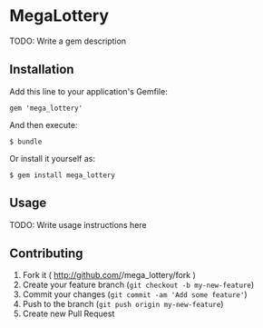 # MegaLottery

TODO: Write a gem description

## Installation

Add this line to your application's Gemfile:

    gem 'mega_lottery'

And then execute:

    $ bundle

Or install it yourself as:

    $ gem install mega_lottery

## Usage

TODO: Write usage instructions here

## Contributing

1. Fork it ( http://github.com/<my-github-username>/mega_lottery/fork )
2. Create your feature branch (`git checkout -b my-new-feature`)
3. Commit your changes (`git commit -am 'Add some feature'`)
4. Push to the branch (`git push origin my-new-feature`)
5. Create new Pull Request
